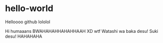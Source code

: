 # hello-world
Helloooo github lololol

Hi humaaans BWAHAHAHHAHAHHAAH XD wtf
Watashi wa baka desu! Suki desu! HAHAHAHA
